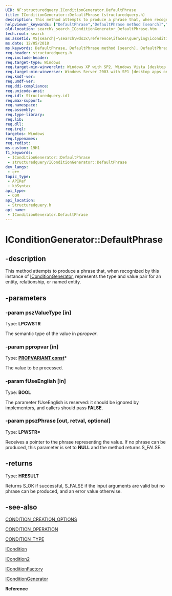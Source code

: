 ```yaml
---
UID: NF:structuredquery.IConditionGenerator.DefaultPhrase
title: IConditionGenerator::DefaultPhrase (structuredquery.h)
description: This method attempts to produce a phrase that, when recognized by this instance of IConditionGenerator, represents the type and value pair for an entity, relationship, or named entity.
helpviewer_keywords: ["DefaultPhrase","DefaultPhrase method [search]","DefaultPhrase method [search]","IConditionGenerator interface","IConditionGenerator interface [search]","DefaultPhrase method","IConditionGenerator.DefaultPhrase","IConditionGenerator::DefaultPhrase","_search_IConditionGenerator_DefaultPhrase","search._search_IConditionGenerator_DefaultPhrase","structuredquery/IConditionGenerator::DefaultPhrase"]
old-location: search\_search_IConditionGenerator_DefaultPhrase.htm
tech.root: search
ms.assetid: VS|search|~\search\wds3x\reference\ifaces\querying\iconditiongenerator\defaultphrase.htm
ms.date: 12/05/2018
ms.keywords: DefaultPhrase, DefaultPhrase method [search], DefaultPhrase method [search],IConditionGenerator interface, IConditionGenerator interface [search],DefaultPhrase method, IConditionGenerator.DefaultPhrase, IConditionGenerator::DefaultPhrase, _search_IConditionGenerator_DefaultPhrase, search._search_IConditionGenerator_DefaultPhrase, structuredquery/IConditionGenerator::DefaultPhrase
req.header: structuredquery.h
req.include-header: 
req.target-type: Windows
req.target-min-winverclnt: Windows XP with SP2, Windows Vista [desktop apps only]
req.target-min-winversvr: Windows Server 2003 with SP1 [desktop apps only]
req.kmdf-ver: 
req.umdf-ver: 
req.ddi-compliance: 
req.unicode-ansi: 
req.idl: Structuredquery.idl
req.max-support: 
req.namespace: 
req.assembly: 
req.type-library: 
req.lib: 
req.dll: 
req.irql: 
targetos: Windows
req.typenames: 
req.redist: 
ms.custom: 19H1
f1_keywords:
 - IConditionGenerator::DefaultPhrase
 - structuredquery/IConditionGenerator::DefaultPhrase
dev_langs:
 - c++
topic_type:
 - APIRef
 - kbSyntax
api_type:
 - COM
api_location:
 - Structuredquery.h
api_name:
 - IConditionGenerator.DefaultPhrase
---
```


# IConditionGenerator::DefaultPhrase


## -description

This method attempts to produce a phrase that, when recognized by this instance of <a href="https://docs.microsoft.com/windows/desktop/api/structuredquery/nn-structuredquery-iconditiongenerator">IConditionGenerator</a>, represents the type and value pair for an entity, relationship, or named entity.

## -parameters

### -param pszValueType [in]

Type: <b>LPCWSTR</b>

The semantic type of the value in <i>ppropvar</i>.

### -param ppropvar [in]

Type: <b><a href="https://docs.microsoft.com/windows/desktop/api/propidl/ns-propidl-propvariant">PROPVARIANT const</a>*</b>

The value to be processed.

### -param fUseEnglish [in]

Type: <b>BOOL</b>

 The parameter fUseEnglish is reserved: it should be ignored by implementors, and callers should pass <b>FALSE</b>.

### -param ppszPhrase [out, retval, optional]

Type: <b>LPWSTR*</b>

Receives a pointer to the phrase representing the value. If no phrase can be produced, this parameter is set to <b>NULL</b> and the method returns S_FALSE.

## -returns

Type: <b>HRESULT</b>

Returns S_OK if successful, S_FALSE if the input arguments are valid but no phrase can be produced, and an error value otherwise.

## -see-also

<a href="https://docs.microsoft.com/windows/desktop/api/structuredquery/ne-structuredquery-condition_creation_options">CONDITION_CREATION_OPTIONS</a>



<a href="/windows/win32/api/structuredquerycondition/ne-structuredquerycondition-condition_operation">CONDITION_OPERATION</a>



<a href="/windows/win32/api/structuredquerycondition/ne-structuredquerycondition-condition_type">CONDITION_TYPE</a>



<a href="https://docs.microsoft.com/windows/desktop/api/structuredquerycondition/nn-structuredquerycondition-icondition">ICondition</a>



<a href="https://docs.microsoft.com/windows/desktop/api/structuredquerycondition/nn-structuredquerycondition-icondition2">ICondition2</a>



<a href="https://docs.microsoft.com/windows/desktop/api/structuredquery/nn-structuredquery-iconditionfactory">IConditionFactory</a>



<a href="https://docs.microsoft.com/windows/desktop/api/structuredquery/nn-structuredquery-iconditiongenerator">IConditionGenerator</a>



<b>Reference</b>

